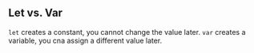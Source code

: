## Let vs. Var

`let` creates a constant, you cannot change the value later. `var` creates a variable, you cna assign a different value later.